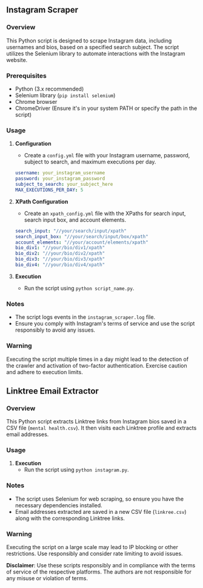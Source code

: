 ## Instagram Scraper

### Overview
This Python script is designed to scrape Instagram data, including usernames and bios, based on a specified search subject. The script utilizes the Selenium library to automate interactions with the Instagram website.

### Prerequisites
- Python (3.x recommended)
- Selenium library (`pip install selenium`)
- Chrome browser
- ChromeDriver (Ensure it's in your system PATH or specify the path in the script)

### Usage

1. **Configuration**
    - Create a `config.yml` file with your Instagram username, password, subject to search, and maximum executions per day.
    ```yaml
    username: your_instagram_username
    password: your_instagram_password
    subject_to_search: your_subject_here
    MAX_EXECUTIONS_PER_DAY: 5
    ```

2. **XPath Configuration**
    - Create an `xpath_config.yml` file with the XPaths for search input, search input box, and account elements.
    ```yaml
    search_input: "//your/search/input/xpath"
    search_input_box: "//your/search/input/box/xpath"
    account_elements: "//your/account/elements/xpath"
    bio_div1: "//your/bio/div1/xpath"
    bio_div2: "//your/bio/div2/xpath"
    bio_div3: "//your/bio/div3/xpath"
    bio_div4: "//your/bio/div4/xpath"
    ```

3. **Execution**
    - Run the script using `python script_name.py`.

### Notes
- The script logs events in the `instagram_scraper.log` file.
- Ensure you comply with Instagram's terms of service and use the script responsibly to avoid any issues.

### Warning
Executing the script multiple times in a day might lead to the detection of the crawler and activation of two-factor authentication. Exercise caution and adhere to execution limits.

## Linktree Email Extractor

### Overview
This Python script extracts Linktree links from Instagram bios saved in a CSV file (`mental health.csv`). It then visits each Linktree profile and extracts email addresses.

### Usage

1. **Execution**
    - Run the script using `python instagram.py`.

### Notes
- The script uses Selenium for web scraping, so ensure you have the necessary dependencies installed.
- Email addresses extracted are saved in a new CSV file (`linkree.csv`) along with the corresponding Linktree links.

### Warning
Executing the script on a large scale may lead to IP blocking or other restrictions. Use responsibly and consider rate limiting to avoid issues.

**Disclaimer**: Use these scripts responsibly and in compliance with the terms of service of the respective platforms. The authors are not responsible for any misuse or violation of terms.
